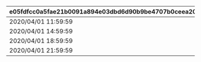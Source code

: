 |e05fdfcc0a5fae21b0091a894e03dbd6d90b9be4707b0ceea2003f2b1a1c827b|281f612247ef53fcc38cfe6de7e1c5e22a73f908af31eee18b8cd57d4810e58c|06d3bd7bdc15d9f4098529ef46564a280945fc0276609a930ccea06a84af0a5d|6d0d10da1776c625b1c906b43e4684eb416d764dfc3f63a91ff7acf84af25166|
| --- | --- | --- | --- |
|2020/04/01 11:59:59|4004105|2020/04/01 9:00:00|1002|
|2020/04/01 14:59:59|4004106|2020/04/01 12:00:00|1002|
|2020/04/01 18:59:59|4004107|2020/04/01 15:00:00|1002|
|2020/04/01 21:59:59|4004108|2020/04/01 19:00:00|1002|